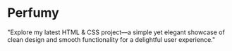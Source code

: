 # Perfumy
"Explore my latest HTML & CSS project—a simple yet elegant showcase of clean design and smooth functionality for a delightful user experience." 
